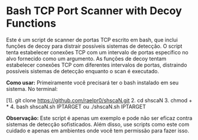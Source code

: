 # Bash TCP Port Scanner with Decoy Functions
Este é um script de scanner de portas TCP escrito em bash, que inclui funções de decoy para distrair possíveis sistemas de detecção. O script tenta estabelecer conexões TCP com um intervalo de portas específico no alvo fornecido como um argumento. As funções de decoy tentam estabelecer conexões TCP com diferentes intervalos de portas, distraindo possíveis sistemas de detecção enquanto o scan é executado.

**Como usar:**
Primeiramente você precisará ter o bash instalado em seu sistema. No terminal:

[1]. git clone https://github.com/raelpr0/shscaN.git
2. cd shscaN
3. chmod + *
4. bash shscaN.sh IPTARGET ou ./shscaN.sh IPTARGET

**Observação:**
Este script é apenas um exemplo e pode não ser eficaz contra sistemas de detecção sofisticados. Além disso, use scripts como este com cuidado e apenas em ambientes onde você tem permissão para fazer isso.
